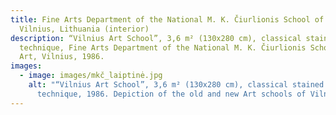 ```yaml
---
title: Fine Arts Department of the National M. K. Čiurlionis School of Art,
  Vilnius, Lithuania (interior)
description: “Vilnius Art School”, 3,6 m² (130x280 cm), classical stained glass
  technique, Fine Arts Department of the National M. K. Čiurlionis School of
  Art, Vilnius, 1986.
images:
  - image: images/mkč_laiptinė.jpg
    alt: "“Vilnius Art School”, 3,6 m² (130x280 cm), classical stained glass
      technique, 1986. Depiction of the old and new Art schools of Vilnius. "
---
```

